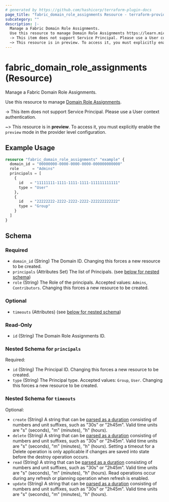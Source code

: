 ```yaml
---
# generated by https://github.com/hashicorp/terraform-plugin-docs
page_title: "fabric_domain_role_assignments Resource - terraform-provider-fabric"
subcategory: ""
description: |-
  Manage a Fabric Domain Role Assignments.
  Use this resource to manage Domain Role Assignments https://learn.microsoft.com/fabric/governance/domains.
  -> This item does not support Service Principal. Please use a User context authentication.
  ~> This resource is in preview. To access it, you must explicitly enable the preview mode in the provider level configuration.
---
```


# fabric_domain_role_assignments (Resource)

Manage a Fabric Domain Role Assignments.

Use this resource to manage [Domain Role Assignments](https://learn.microsoft.com/fabric/governance/domains).

-> This item does not support Service Principal. Please use a User context authentication.

~> This resource is in **preview**. To access it, you must explicitly enable the `preview` mode in the provider level configuration.

## Example Usage

```terraform
resource "fabric_domain_role_assignments" "example" {
  domain_id = "00000000-0000-0000-0000-000000000000"
  role      = "Admins"
  principals = [
    {
      id   = "11111111-1111-1111-1111-111111111111"
      type = "User"
    },
    {
      id   = "22222222-2222-2222-2222-222222222222"
      type = "Group"
    }
  ]
}
```

<!-- schema generated by tfplugindocs -->
## Schema

### Required

- `domain_id` (String) The Domain ID. Changing this forces a new resource to be created.
- `principals` (Attributes Set) The list of Principals. (see [below for nested schema](#nestedatt--principals))
- `role` (String) The Role of the principals. Accepted values: `Admins`, `Contributors`. Changing this forces a new resource to be created.

### Optional

- `timeouts` (Attributes) (see [below for nested schema](#nestedatt--timeouts))

### Read-Only

- `id` (String) The Domain Role Assignments ID.

<a id="nestedatt--principals"></a>

### Nested Schema for `principals`

Required:

- `id` (String) The Principal ID. Changing this forces a new resource to be created.
- `type` (String) The Principal type. Accepted values: `Group`, `User`. Changing this forces a new resource to be created.

<a id="nestedatt--timeouts"></a>

### Nested Schema for `timeouts`

Optional:

- `create` (String) A string that can be [parsed as a duration](https://pkg.go.dev/time#ParseDuration) consisting of numbers and unit suffixes, such as "30s" or "2h45m". Valid time units are "s" (seconds), "m" (minutes), "h" (hours).
- `delete` (String) A string that can be [parsed as a duration](https://pkg.go.dev/time#ParseDuration) consisting of numbers and unit suffixes, such as "30s" or "2h45m". Valid time units are "s" (seconds), "m" (minutes), "h" (hours). Setting a timeout for a Delete operation is only applicable if changes are saved into state before the destroy operation occurs.
- `read` (String) A string that can be [parsed as a duration](https://pkg.go.dev/time#ParseDuration) consisting of numbers and unit suffixes, such as "30s" or "2h45m". Valid time units are "s" (seconds), "m" (minutes), "h" (hours). Read operations occur during any refresh or planning operation when refresh is enabled.
- `update` (String) A string that can be [parsed as a duration](https://pkg.go.dev/time#ParseDuration) consisting of numbers and unit suffixes, such as "30s" or "2h45m". Valid time units are "s" (seconds), "m" (minutes), "h" (hours).
